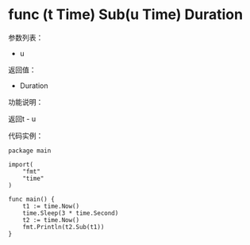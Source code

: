 # func (t Time) Sub(u Time) Duration

参数列表：

- u 

返回值：

- Duration

功能说明：

返回t - u

代码实例：

	package main
	
	import(
	    "fmt"
	    "time"
	)
	
	func main() {
	    t1 := time.Now()
	    time.Sleep(3 * time.Second)
	    t2 := time.Now()
	    fmt.Println(t2.Sub(t1))
	}